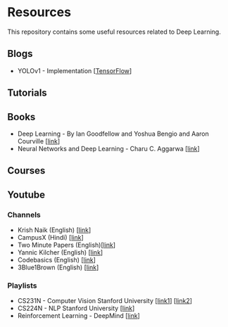 # Resources

This repository contains some useful resources related to Deep Learning.

## Blogs

- YOLOv1 - Implementation [[TensorFlow](https://www.maskaravivek.com/post/yolov1/)]

## Tutorials


## Books

- Deep Learning - By Ian Goodfellow and Yoshua Bengio and Aaron Courville [[link](./Books/DeepLearningBook.pdf)]
- Neural Networks and Deep Learning - Charu C. Aggarwa [[link](http://ndl.ethernet.edu.et/bitstream/123456789/88552/1/2018_Book_NeuralNetworksAndDeepLearning.pdf)]


## Courses

## Youtube

### Channels

- Krish Naik (English) [[link]()]
- CampusX (Hindi) [[link](https://www.youtube.com/@campusx-official)]
- Two Minute Papers (English)[[link](https://www.youtube.com/@TwoMinutePapers)]
- Yannic Kilcher (English) [[link](https://www.youtube.com/@YannicKilcher)]
- Codebasics (English) [[link](https://www.youtube.com/@codebasics)]
- 3Blue1Brown (English) [[link](https://www.youtube.com/c/3blue1brown)]

### Playlists

- CS231N - Computer Vision Stanford University [[link1](https://www.youtube.com/playlist?list=PLkt2uSq6rBVctENoVBg1TpCC7OQi31AlC)] [[link2](https://www.youtube.com/playlist?list=PLC1qU-LWwrF64f4QKQT-Vg5Wr4qEE1Zxk)]
- CS224N - NLP Stanford University [[link](https://www.youtube.com/playlist?list=PLoROMvodv4rOSH4v6133s9LFPRHjEmbmJ)]
- Reinforcement Learning - DeepMind [[link](https://www.youtube.com/playlist?list=PLqYmG7hTraZBKeNJ-JE_eyJHZ7XgBoAyb)]